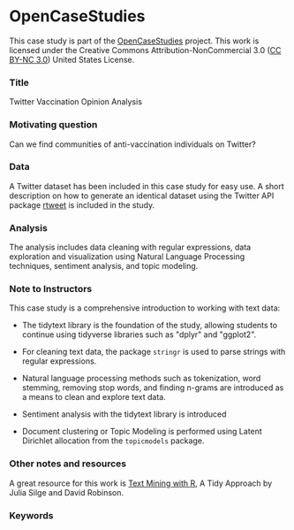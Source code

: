 # OpenCaseStudies

This case study is part of the [OpenCaseStudies]() project. This work is licensed under the Creative Commons Attribution-NonCommercial 3.0 ([CC BY-NC 3.0](https://creativecommons.org/licenses/by-nc/3.0/us/)) United States License.


### Title

Twitter Vaccination Opinion Analysis

### Motivating question

Can we find communities of anti-vaccination individuals  on Twitter?

### Data

A Twitter dataset has been included in this case study for easy use. A short description on how to generate an identical dataset using the Twitter API package [rtweet](https://rtweet.info/) is included in the study.

### Analysis

The analysis includes data cleaning with regular expressions, data exploration and visualization using Natural Language Processing techniques, sentiment analysis, and topic modeling.

### Note to Instructors

This case study is a comprehensive introduction to working with text data:

- The tidytext library is the foundation of the study, allowing students to continue using tidyverse libraries such as "dplyr" and "ggplot2".

- For cleaning text data, the package `stringr` is used to parse strings with regular expressions.

- Natural language processing methods such as tokenization, word stemming, removing stop words, and finding n-grams are introduced as a means to clean and explore text data.

- Sentiment analysis with the tidytext library is introduced

- Document clustering or Topic Modeling is performed using Latent Dirichlet allocation from the  `topicmodels` package.

### Other notes and resources

A great resource for this work is [Text Mining with R](https://www.tidytextmining.com/index.html), A Tidy Approach by Julia Silge and David Robinson.

### Keywords